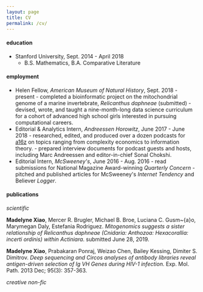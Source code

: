 ```yaml
---
layout: page
title: CV
permalink: /cv/
---
```


#### education
* Stanford University, Sept. 2014 - April 2018
	- B.S. Mathematics, B.A. Comparative Literature

#### employment
* Helen Fellow, _American Museum of Natural History_, Sept. 2018 - present
		- completed a bioinformatic project on the mitochondrial genome of a marine invertebrate, _Relicanthus daphneae_ (submitted)
		- devised, wrote, and taught a nine-month-long data science curriculum for a cohort of advanced high school girls interested in pursuing computational careers. 
* Editorial & Analytics Intern, _Andreessen Horowitz_, June 2017 - June 2018
		- researched, edited, and produced over a dozen podcasts for [a16z](a16z.com) on topics ranging from complexity economics to information theory.
		- prepared interview documents for podcast guests and hosts, including Marc Andreessen and editor-in-chief Sonal Chokshi.
* Editorial Intern, _McSweeney's_, June 2016 - Aug. 2016
		- read submissions for National Magazine Award-winning _Quarterly Concern_
		- pitched and published articles for McSweeney's _Internet Tendency_ and Believer _Logger_.
#### publications 

_scientific_

**Madelyne Xiao**, Mercer R. Brugler, Michael B. Broe, Luciana C. Gusm\~{a}o, Marymegan Daly, Estefania Rodriguez. _Mitogenomics suggests a sister relationship of Relicanthus daphneae (Cnidaria: Anthozoa: Hexacorallia: incerti ordinis) within Actiniara_. submitted June 28, 2019. 

**Madelyne Xiao**, Prabakaran Ponraj, Weizao Chen, Bailey Kessing, Dimiter S. Dimitrov. _Deep sequencing and Circos analyses of antibody libraries reveal antigen-driven selection of Ig VH Genes during HIV-1 infection._ Exp. Mol. Path. 2013 Dec; 95(3): 357-363.


_creative non-fic_
